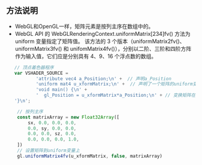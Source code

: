 ## 方法说明

* WebGL和OpenGL一样，矩阵元素是按列主序在数组中的。
* WebGL API 的 WebGLRenderingContext.uniformMatrix[234]fv() 方法为 uniform 变量指定了矩阵值。
该方法的 3 个版本（uniformMatrix2fv()、uniformMatrix3fv() 和 unifomMatrix4fv()），分别以二阶、三阶和四阶方阵作为输入值，它们应是分别具有 4、9、16 个浮点数的数组。
```javascript
   // 顶点着色器程序
   var VSHADER_SOURCE =
           'attribute vec4 a_Position;\n' +  // 声明a_Position
           'uniform mat4 u_xformMatrix;\n' +  // 声明了一个矩阵的uniform变量
           'void main() {\n' +
           '  gl_Position = u_xformMatrix*a_Position;\n' + // 变换矩阵在前！
   '}\n';
```

```javascript
    // 按列主序
    const matrixArray = new Float32Array([
        sx, 0.0, 0.0, 0.0,
        0.0, sy, 0.0, 0.0,
        0.0, 0.0, sz, 0.0,
        0.0, 0.0, 0.0, 1.0,
    ])
    // 设置矩阵到uniform变量上
    gl.uniformMatrix4fv(u_xformMatrix, false, matrixArray)
```